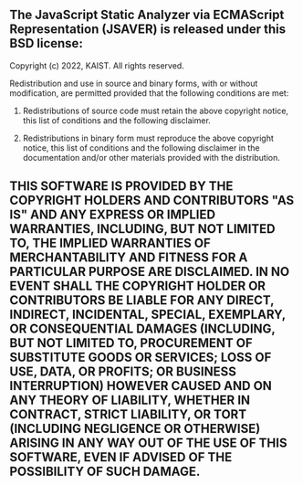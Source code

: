 The JavaScript Static Analyzer via ECMAScript
Representation (JSAVER) is released under this BSD
license:
--------------------------------------------------
Copyright (c) 2022, KAIST.
All rights reserved.

Redistribution and use in source and binary forms,
with or without modification, are permitted
provided that the following conditions are met:

1. Redistributions of source code must retain the
above copyright notice, this list of conditions
and the following disclaimer.

2. Redistributions in binary form must reproduce
the above copyright notice, this list of
conditions and the following disclaimer in the
documentation and/or other materials provided with
the distribution.

THIS SOFTWARE IS PROVIDED BY THE COPYRIGHT HOLDERS
AND CONTRIBUTORS "AS IS" AND ANY EXPRESS OR
IMPLIED WARRANTIES, INCLUDING, BUT NOT LIMITED TO,
THE IMPLIED WARRANTIES OF MERCHANTABILITY AND
FITNESS FOR A PARTICULAR PURPOSE ARE DISCLAIMED.
IN NO EVENT SHALL THE COPYRIGHT HOLDER OR
CONTRIBUTORS BE LIABLE FOR ANY DIRECT, INDIRECT,
INCIDENTAL, SPECIAL, EXEMPLARY, OR CONSEQUENTIAL
DAMAGES (INCLUDING, BUT NOT LIMITED TO,
PROCUREMENT OF SUBSTITUTE GOODS OR SERVICES; LOSS
OF USE, DATA, OR PROFITS; OR BUSINESS
INTERRUPTION) HOWEVER CAUSED AND ON ANY THEORY OF
LIABILITY, WHETHER IN CONTRACT, STRICT LIABILITY,
OR TORT (INCLUDING NEGLIGENCE OR OTHERWISE)
ARISING IN ANY WAY OUT OF THE USE OF THIS
SOFTWARE, EVEN IF ADVISED OF THE POSSIBILITY OF
SUCH DAMAGE.
--------------------------------------------------
